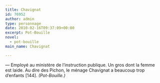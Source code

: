 ```yaml
---
title: Chavignat
id: 76952
author: admin
type: personnage
date: 2010-02-16T09:37:09+00:00
excerpt: Pot-Bouille
novel:
  - pot-bouille
main_name: Chavignat

---
```

— Employé au ministère de l&rsquo;instruction publique. Un gros dont la femme est laide. Au dire des Pichon, le ménage Chavignat a beaucoup trop d&rsquo;enfants [144]. _(Pot-Bouille.)_